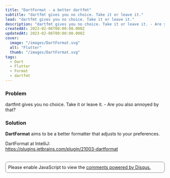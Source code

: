 ```yaml
---
title: "DartFormat - a better dartfmt"
subtitle: "dartfmt gives you no choice. Take it or leave it."
lead: "dartfmt gives you no choice. Take it or leave it."
description: "dartfmt gives you no choice. Take it or leave it. - Are you also annoyed by that? DartFormat aims to be a better formatter that adjusts to your preferences."
createdAt: 2023-02-06T00:00:00.000Z
updatedAt: 2023-02-06T00:00:00.000Z
cover:
  image: "/images/DartFormat.svg"
  alt: "Flutter"
  thumb: "/images/DartFormat.svg"
tags:
  - Dart
  - Flutter
  - Format
  - dartfmt
---
```


### Problem

dartfmt gives you no choice. Take it or leave it. - Are you also annoyed by that?  

### Solution

**DartFormat** aims to be a better formatter that adjusts to your preferences.

DartFormat at IntelliJ:  
https://plugins.jetbrains.com/plugin/21003-dartformat

<div style="margin-top: 32px; padding: 8px; border-radius: 8px; border: 1px solid grey;">
  <div id="disqus_thread"></div>
  <script>
      (function() {
      var d = document, s = d.createElement('script');
      s.src = 'https://blog-eggnstone-dev.disqus.com/embed.js';
      s.setAttribute('data-timestamp', +new Date());
      (d.head || d.body).appendChild(s);
      })();
  </script>
  <noscript>Please enable JavaScript to view the <a href="https://disqus.com/?ref_noscript">comments powered by Disqus.</a></noscript>
</div>
